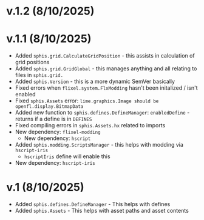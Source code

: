 # v.1.2 (8/10/2025)

# v.1.1 (8/10/2025)
- Added `sphis.grid.CalculateGridPosition` - this assists in calculation of grid positions
- Added `sphis.grid.GridGlobal` - this manages anything and all relating to files in `sphis.grid.`
- Added `sphis.Version` - this is a more dynamic SemVer basically
- Fixed errors when `flixel.system.FlxModding` hasn't been initalized / isn't enabled
- Fixed `sphis.Assets` error: `lime.graphics.Image should be openfl.display.BitmapData`
- Added new function to `sphis.defines.DefineManager`: `enabledDefine` - returns if a define is in `DEFINES`
- Fixed compiling errors in `sphis.Assets.hx` related to imports
- New dependency: `flixel-modding`
  - New dependency: `hscript`
- Added `sphis.modding.ScriptsManager` - this helps with modding via `hscript-iris`
  - `hscriptIris` define will enable this
- New dependency: `hscript-iris`

# v.1 (8/10/2025)
- Added `sphis.defines.DefineManager` - This helps with defines
- Added `sphis.Assets` - This helps with asset paths and asset contents